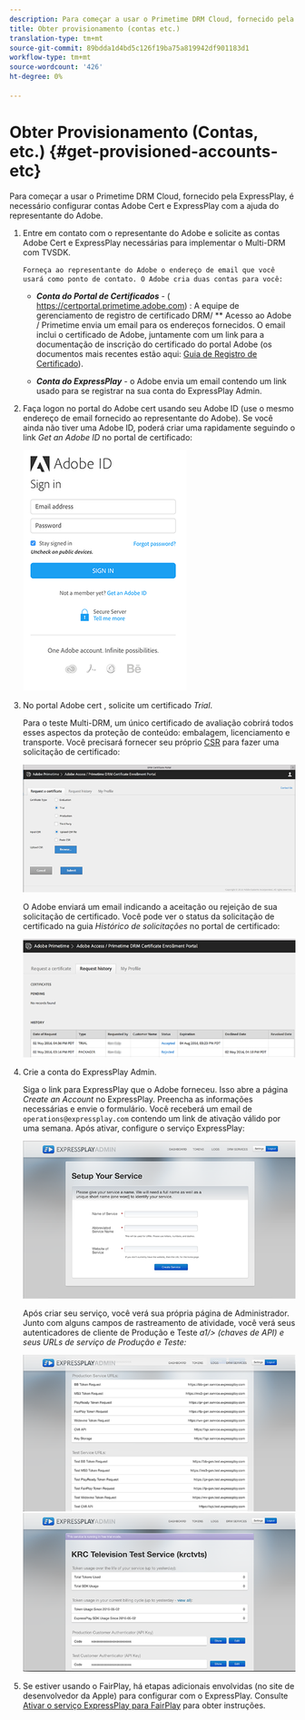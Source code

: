 ```yaml
---
description: Para começar a usar o Primetime DRM Cloud, fornecido pela ExpressPlay, é necessário configurar contas Adobe Cert e ExpressPlay com a ajuda do representante do Adobe.
title: Obter provisionamento (contas etc.)
translation-type: tm+mt
source-git-commit: 89bdda1d4bd5c126f19ba75a819942df901183d1
workflow-type: tm+mt
source-wordcount: '426'
ht-degree: 0%

---
```



# Obter Provisionamento (Contas, etc.) {#get-provisioned-accounts-etc}

Para começar a usar o Primetime DRM Cloud, fornecido pela ExpressPlay, é necessário configurar contas Adobe Cert e ExpressPlay com a ajuda do representante do Adobe.

1. Entre em contato com o representante do Adobe e solicite as contas Adobe Cert e ExpressPlay necessárias para implementar o Multi-DRM com TVSDK.

       Forneça ao representante do Adobe o endereço de email que você usará como ponto de contato. O Adobe cria duas contas para você:
   
   * ***Conta do Portal de Certificados***  - ( <span></span>https://certportal.primetime.adobe.com) : A equipe de gerenciamento de registro de certificado DRM/ ** Acesso ao Adobe / Primetime envia um email para os endereços fornecidos. O email inclui o certificado de Adobe, juntamente com um link para a documentação de inscrição do certificado do portal Adobe (os documentos mais recentes estão aqui: [Guia de Registro de Certificado](../../../digital-rights-management/certificate-enrollment-guide/about-certs.md)).

   * ***Conta do ExpressPlay***  - o Adobe envia um email contendo um link usado para se registrar na sua conta do ExpressPlay Admin.

1. Faça logon no portal do Adobe cert usando seu Adobe ID (use o mesmo endereço de email fornecido ao representante do Adobe). Se você ainda não tiver uma Adobe ID, poderá criar uma rapidamente seguindo o link *Get an Adobe ID* no portal de certificado:

   <!--<a id="fig_mst_gtj_wv"></a>-->

   ![](assets/cert_portal_sign-in-page-web.png)

1. No portal Adobe cert , solicite um certificado *Trial*.

   Para o teste Multi-DRM, um único certificado de avaliação cobrirá todos esses aspectos da proteção de conteúdo: embalagem, licenciamento e transporte. Você precisará fornecer seu próprio [CSR](../../../digital-rights-management/certificate-enrollment-guide/request-certs/gen-cert-signing-req.md) para fazer uma solicitação de certificado:
   <!--<a id="fig_op1_xwj_wv"></a>-->

   ![](assets/cert_portal_trial_request-web.png)

   O Adobe enviará um email indicando a aceitação ou rejeição de sua solicitação de certificado. Você pode ver o status da solicitação de certificado na guia *Histórico de solicitações* no portal de certificado:
   <!--<a id="fig_gkl_myj_wv"></a>-->

   ![](assets/cert_portal_request_history-web.png)

1. Crie a conta do ExpressPlay Admin.

   Siga o link para ExpressPlay que o Adobe forneceu. Isso abre a página *Create an Account* no ExpressPlay. Preencha as informações necessárias e envie o formulário. Você receberá um email de `operations@expressplay.com` contendo um link de ativação válido por uma semana. Após ativar, configure o serviço ExpressPlay:
   <!--<a id="fig_cjl_ztk_wv"></a>-->

   ![](assets/expressplay_create_service-web.png)

   Após criar seu serviço, você verá sua própria página de Administrador. Junto com alguns campos de rastreamento de atividade, você verá seus autenticadores de cliente de Produção e Teste *a1/> (chaves de API) e seus URLs de serviço de Produção e Teste:*

   <!--<a id="fig_c5h_xdl_wv"></a>-->

   ![](assets/expressplay_admin_dashboard_2-web.png) ![](assets/expressplay_admin_dashboard-web.png)

1. Se estiver usando o FairPlay, há etapas adicionais envolvidas (no site de desenvolvedor da Apple) para configurar com o ExpressPlay. Consulte [Ativar o serviço ExpressPlay para FairPlay](../../multi-drm-workflows/p-l-and-p/fairplay-workflow.md#enable-expressplay-service-for-fairplay) para obter instruções.
